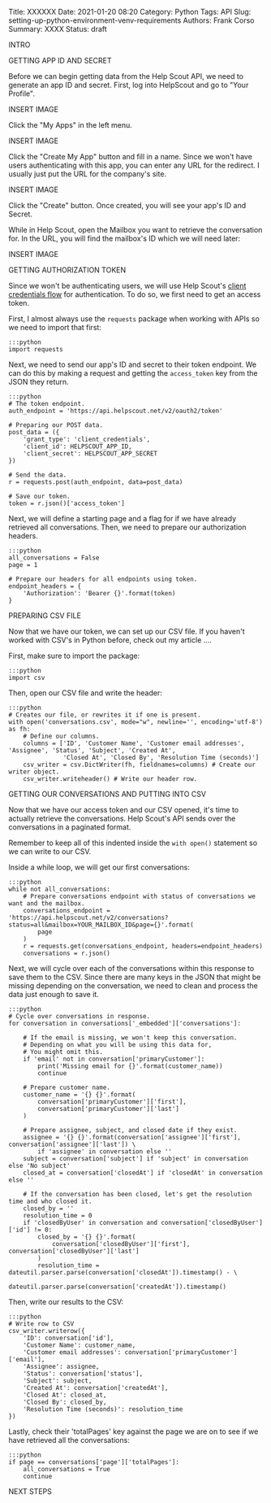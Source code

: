 Title: XXXXXX
Date: 2021-01-20 08:20
Category: Python
Tags: API
Slug: setting-up-python-environment-venv-requirements
Authors: Frank Corso
Summary: XXXX
Status: draft

INTRO

GETTING APP ID AND SECRET

Before we can begin getting data from the Help Scout API, we need to generate an app ID and secret. First, log into HelpScout and go to "Your Profile".

INSERT IMAGE

Click the "My Apps" in the left menu.

INSERT IMAGE

Click the "Create My App" button and fill in a name. Since we won't have users authenticating with this app, you can enter any URL for the redirect. I usually just put the URL for the company's site.

INSERT IMAGE

Click the "Create" button. Once created, you will see your app's ID and Secret.

While in Help Scout, open the Mailbox you want to retrieve the conversation for. In the URL, you will find the mailbox's ID which we will need later:

INSERT IMAGE

GETTING AUTHORIZATION TOKEN

Since we won't be authenticating users, we will use Help Scout's [client credentials flow](https://developer.helpscout.com/mailbox-api/overview/authentication/#client-credentials-flow) for authentication. To do so, we first need to get an access token.

First, I almost always use the `requests` package when working with APIs so we need to import that first:

```
:::python
import requests
```

Next, we need to send our app's ID and secret to their token endpoint. We can do this by making a request and getting the `access_token` key from the JSON they return.

```
:::python
# The token endpoint.
auth_endpoint = 'https://api.helpscout.net/v2/oauth2/token'

# Preparing our POST data.
post_data = ({
    'grant_type': 'client_credentials',
    'client_id': HELPSCOUT_APP_ID,
    'client_secret': HELPSCOUT_APP_SECRET
})

# Send the data.
r = requests.post(auth_endpoint, data=post_data)

# Save our token.
token = r.json()['access_token']
```

Next, we will define a starting page and a flag for if we have already retrieved all conversations. Then, we need to prepare our authorization headers.

```
:::python
all_conversations = False
page = 1

# Prepare our headers for all endpoints using token.
endpoint_headers = {
    'Authorization': 'Bearer {}'.format(token)
}
```

PREPARING CSV FILE

Now that we have our token, we can set up our CSV file. If you haven't worked with CSV's in Python before, check out my article ....

First, make sure to import the package:

```
:::python
import csv
```

Then, open our CSV file and write the header:

```
:::python
# Creates our file, or rewrites it if one is present.
with open('conversations.csv', mode="w", newline='', encoding='utf-8') as fh:
    # Define our columns.
    columns = ['ID', 'Customer Name', 'Customer email addresses', 'Assignee', 'Status', 'Subject', 'Created At',
               'Closed At', 'Closed By', 'Resolution Time (seconds)']  
    csv_writer = csv.DictWriter(fh, fieldnames=columns) # Create our writer object.
    csv_writer.writeheader() # Write our header row.
```

GETTING OUR CONVERSATIONS AND PUTTING INTO CSV

Now that we have our access token and our CSV opened, it's time to actually retrieve the conversations. Help Scout's API sends over the conversations in a paginated format.

Remember to keep all of this indented inside the `with open()` statement so we can write to our CSV.  

Inside a while loop, we will get our first conversations:

```
:::python
while not all_conversations:
    # Prepare conversations endpoint with status of conversations we want and the mailbox.
    conversations_endpoint = 'https://api.helpscout.net/v2/conversations?status=all&mailbox=YOUR_MAILBOX_ID&page={}'.format(
        page
    )
    r = requests.get(conversations_endpoint, headers=endpoint_headers)
    conversations = r.json()
```

Next, we will cycle over each of the conversations within this response to save them to the CSV. Since there are many keys in the JSON that might be missing depending on the conversation, we need to clean and process the data just enough to save it.

```
:::python
# Cycle over conversations in response.
for conversation in conversations['_embedded']['conversations']:

    # If the email is missing, we won't keep this conversation.
    # Depending on what you will be using this data for,
    # You might omit this.
    if 'email' not in conversation['primaryCustomer']:
        print('Missing email for {}'.format(customer_name))
        continue

    # Prepare customer name.
    customer_name = '{} {}'.format(
        conversation['primaryCustomer']['first'],
        conversation['primaryCustomer']['last']
    )

    # Prepare assignee, subject, and closed date if they exist.
    assignee = '{} {}'.format(conversation['assignee']['first'], conversation['assignee']['last']) \
        if 'assignee' in conversation else ''
    subject = conversation['subject'] if 'subject' in conversation else 'No subject'
    closed_at = conversation['closedAt'] if 'closedAt' in conversation else ''

    # If the conversation has been closed, let's get the resolution time and who closed it.
    closed_by = ''
    resolution_time = 0
    if 'closedByUser' in conversation and conversation['closedByUser']['id'] != 0:
        closed_by = '{} {}'.format(
            conversation['closedByUser']['first'], conversation['closedByUser']['last']
        )
        resolution_time = dateutil.parser.parse(conversation['closedAt']).timestamp() - \
            dateutil.parser.parse(conversation['createdAt']).timestamp()
```

Then, write our results to the CSV:

```
:::python
# Write row to CSV
csv_writer.writerow({
    'ID': conversation['id'],
    'Customer Name': customer_name,
    'Customer email addresses': conversation['primaryCustomer']['email'],
    'Assignee': assignee,
    'Status': conversation['status'],
    'Subject': subject,
    'Created At': conversation['createdAt'],
    'Closed At': closed_at,
    'Closed By': closed_by,
    'Resolution Time (seconds)': resolution_time
})
```

Lastly, check their 'totalPages' key against the page we are on to see if we have retrieved all the conversations:

```
:::python
if page == conversations['page']['totalPages']:
    all_conversations = True
    continue
```

NEXT STEPS